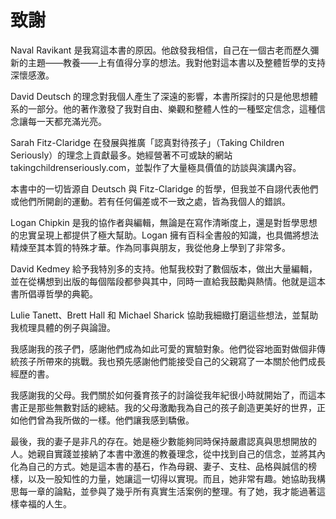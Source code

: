 # 致謝

Naval Ravikant 是我寫這本書的原因。他啟發我相信，自己在一個古老而歷久彌新的主題——教養——上有值得分享的想法。我對他對這本書以及整體哲學的支持深懷感激。

David Deutsch 的理念對我個人產生了深遠的影響，本書所探討的只是他思想體系的一部分。他的著作激發了我對自由、樂觀和整體人性的一種堅定信念，這種信念讓每一天都充滿光亮。

Sarah Fitz-Claridge 在發展與推廣「認真對待孩子」（Taking Children Seriously）的理念上貢獻最多。她經營著不可或缺的網站 takingchildrenseriously.com，並製作了大量極具價值的訪談與演講內容。

本書中的一切皆源自 Deutsch 與 Fitz-Claridge 的哲學，但我並不自詡代表他們或他們所開創的運動。若有任何偏差或不一致之處，皆為我個人的錯誤。

Logan Chipkin 是我的協作者與編輯，無論是在寫作清晰度上，還是對哲學思想的忠實呈現上都提供了極大幫助。Logan 擁有百科全書般的知識，也具備將想法精煉至其本質的特殊才華。作為同事與朋友，我從他身上學到了非常多。

David Kedmey 給予我特別多的支持。他幫我校對了數個版本，做出大量編輯，並在從構想到出版的每個階段都參與其中，同時一直給我鼓勵與熱情。他就是這本書所倡導哲學的典範。

Lulie Tanett、Brett Hall 和 Michael Sharick 協助我細緻打磨這些想法，並幫助我梳理具體的例子與論證。

我感謝我的孩子們，感謝他們成為如此可愛的實驗對象。他們從容地面對做個非傳統孩子所帶來的挑戰。我也預先感謝他們能接受自己的父親寫了一本關於他們成長經歷的書。

我感謝我的父母。我們關於如何養育孩子的討論從我年紀很小時就開始了，而這本書正是那些無數對話的總結。我的父母激勵我為自己的孩子創造更美好的世界，正如他們曾為我所做的一樣。他們讓我感到驕傲。

最後，我的妻子是非凡的存在。她是極少數能夠同時保持嚴肅認真與思想開放的人。她親自實踐並接納了本書中激進的教養理念，從中找到自己的信念，並將其內化為自己的方式。她是這本書的基石，作為母親、妻子、支柱、品格與誠信的榜樣，以及一股知性的力量，她讓這一切得以實現。而且，她非常有趣。她協助我構思每一章的論點，並參與了幾乎所有真實生活案例的整理。有了她，我才能過著這樣幸福的人生。